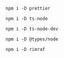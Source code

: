 `npm i -D prettier`

`npm i -D ts-node`

`npm i -D ts-node-dev`

`npm i -D @types/node`

`npm i -D rimraf`
